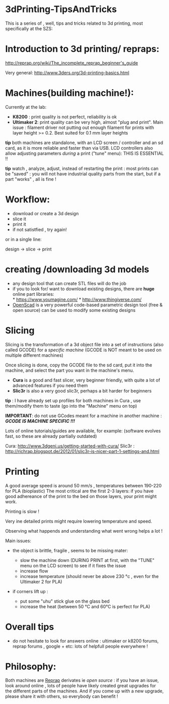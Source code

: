 3dPrinting-TipsAndTricks
========================


This is a series of , well, tips and tricks related to 3d printing, most specifically at the SZS:




Introduction to 3d printing/ repraps:
============================

http://reprap.org/wiki/The_incomplete_reprap_beginner's_guide


Very general: 
http://www.3ders.org/3d-printing-basics.html


Machines(building machine!):
============================

Currently at the lab: 

- **K8200** : print quality is not perfect, reliability is ok 
- **Ultimaker 2**: print quality can be very high, almost "plug and print". Main issue : filament driver not putting out enough filament for prints with layer height >= 0.2. Best suited for 0.1 mm layer heights


**tip** both machines are standalone, with an LCD screen / controller and an sd card, as it is more reliable and faster than via USB.
LCD controllers also allow adjusting parameters *during* a print ("tune" menu): THIS IS ESSENTIAL !!

**tip** watch , analyze, adjust, instead of restarting the print : most prints can be "saved" : you will not have industrial quality parts from the start, but if a part "works" , all is fine !


Workflow:
=========

- download or create a 3d design
- slice it 
- print it
- if not satistfied , try again!

or in a single line:

 design -> slice -> print 


creating /downloading 3d models
===============================

- any design tool that can create STL files will do the job
- if you to look for/ want to download existing designs, there are **huge** online part libraries:            
       * https://www.youmagine.com/
       * http://www.thingiverse.com/
- [OpenScad](http://www.openscad.org/) is a very powerful code-based parametric design tool (free & open source) can be used to modify some existing designs 

Slicing
=======

Slicing is the transformation of a 3d object file into a set of instructions (also called GCODE) for a *specific machine* (GCODE is NOT meant to be used on multiple different machines)

Once slicing is done, copy the GCODE file to the sd card, put it into the machine, and select the part you want in the machine's menu.


- **Cura** is a good and fast slicer, very beginner friendly, with quite a lot of advanced features if you need them
- **Slic3r** is also a very good slic3r, perhaps a bit harder for beginners

**tip** : I have already set up profiles for both machines in Cura , use them/modify them to taste (go into the "Machine" menu on top)

**IMPORTANT**: do not use GCodes meant for a machine in another machine : ***GCODE IS MACHINE SPECIFIC !!!***


Lots of online tutorials/guides are available, for example: (software evolves fast, so these are already partially outdated)

Cura:
http://www.3dgeni.us/getting-started-with-cura/
Slic3r :
http://richrap.blogspot.de/2012/01/slic3r-is-nicer-part-1-settings-and.html


Printing
========

A good average speed is around 50 mm/s , temperatures between 190-220 for PLA (bioplastic)
The most critical are the first 2-3 layers: if you have good adhereance of the print to the bed on those layers, your print might work.

Printing is slow !

Very ine detailed prints might require lowering temperature and speed.

Observing what happends and understanding what went wrong helps a lot !


Main issues:
- the object is brittle, fragile , seems to be missing mater:
   * slow the machine down (DURING PRINT at first, with the "TUNE" menu on the LCD screen) to see if it fixes the issue
   * increase flow
   * increase temperature (should never be above 230 °c , even for the Ultimaker 2 for PLA)

- if corners lift up :
   * put some "uhu" stick glue on the glass bed
   * increase the heat (between 50 °C and 60°C is perfect for PLA)

Overall tips
============

- do not hesitate to look for answers online : ultimaker or k8200 forums, reprap forums , google + etc: lots of helpfull people everywhere !



Philosophy:
==========

Both machines are [Reprap](http://reprap.org/) derivates ie *open source* : if you have an issue, look around online , lots of people have likely created great upgrades for the different parts of the machines.
And if you come up with a new upgrade, please share it with others, so everybody can benefit ! 

